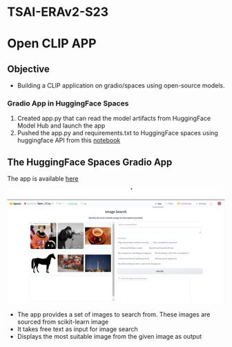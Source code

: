# TSAI-ERAv2-S23

# Open CLIP APP
## Objective
- Building a CLIP application on gradio/spaces using open-source models.


### Gradio App in HuggingFace Spaces
1. Created app.py that can read the model artifacts from HuggingFace Model Hub and launch the app
2. Pushed the app.py and requirements.txt to HuggingFace spaces using huggingface API from this [notebook](https://github.com/Azreal18/TSAI-ERAv2-S23/blob/main/notebook.ipynb)

## The HuggingFace Spaces Gradio App

The app is available [here](https://huggingface.co/spaces/Azreal18/Open_Clip)

![image](https://github.com/Azreal18/TSAI-ERAv2-S23/blob/main/imgs/spaces_snap.png)

- The app provides a set of images to search from. These images are sourced from scikit-learn image
- It takes free text as input for image search
- Displays the most suitable image from the given image as output
